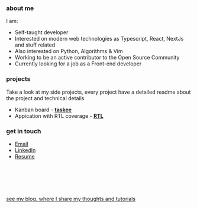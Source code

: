 ### about me
I am:
  - Self-taught developer
  - Interested on modern web technologies as Typescript, React, NextJs and stuff related
  - Also interested on Python, Algorithms & Vim
  - Working to be an active contributor to the Open Source Community
  - Currently looking for a job as a Front-end developer

### projects

Take a look at my side projects, every project have a detailed readme about the project and technical details
 - Kanban board - **[taskee](https://github.com/joaovitorzv/taskei)**
 - Appication with RTL coverage - **[RTL](https://github.com/joaovitorzv/rtl)**

### get in touch
  - <a href='mailto:joaovitorzv@outlook.com'>Email</a>
  - <a href="https://www.linkedin.com/in/jo%C3%A3o-vitor-veras-165045186/">LinkedIn</a>
  - <a href="https://github.com/joaovitorzv/joaovitorzv/blob/master/Resume.pdf">Resume</a>

# ㅤ
<a href='joaovitorzv.github.io'>see my blog, where I share my thoughts and tutorials</a>
